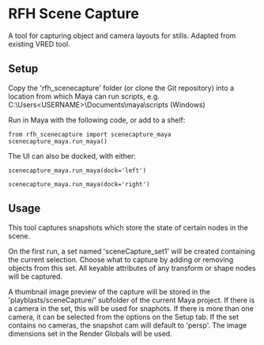 # RFH Scene Capture

A tool for capturing object and camera layouts for stills.
Adapted from existing VRED tool.

## Setup

Copy the 'rfh_scenecapture' folder (or clone the Git repository) into a 
location from which Maya can run scripts, 
e.g. C:\Users\<USERNAME>\Documents\maya\scripts (Windows)

Run in Maya with the following code, or add to a shelf:

	from rfh_scenecapture import scenecapture_maya
	scenecapture_maya.run_maya()

The UI can also be docked, with either:

	scenecapture_maya.run_maya(dock='left')

	scenecapture_maya.run_maya(dock='right')

## Usage

This tool captures snapshots which store the state of certain nodes in the 
scene.

On the first run, a set named 'sceneCapture_set1' will be created containing 
the current selection. Choose what to capture by adding or removing objects 
from this set. All keyable attributes of any transform or shape nodes will be 
captured.

A thumbnail image preview of the capture will be stored in the 
'playblasts/sceneCapture/<Scene>' subfolder of the current Maya project. If 
there is a camera in the set, this will be used for snaphots. If there is 
more than one camera, it can be selected from the options on the Setup tab. 
If the set contains no cameras, the snapshot cam will default to 'persp'. The 
image dimensions set in the Render Globals will be used.
